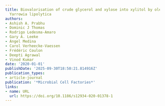 ```yaml
---
title: Biovalorisation of crude glycerol and xylose into xylitol by oleaginous yeast
  Yarrowia lipolytica
authors:
- Ashish A. Prabhu
- Dominic J Thomas
- Rodrigo Ledesma‐Amaro
- Gary A. Leeke
- Ángel Medina
- Carol Verheecke‐Vaessen
- Frédéric Coulon
- Deepti Agrawal
- Vinod Kumar
date: '2020-01-01'
publishDate: '2025-09-30T18:50:21.814916Z'
publication_types:
- article-journal
publication: '*Microbial Cell Factories*'
links:
- name: URL
  url: https://doi.org/10.1186/s12934-020-01378-1
---
```

